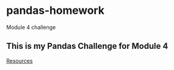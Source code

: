 # pandas-homework
Module 4 challenge

## This is my Pandas Challenge for Module 4

[Resources](https://github.com/ScottyCodeman/pandas-homework/tree/main/Resources)